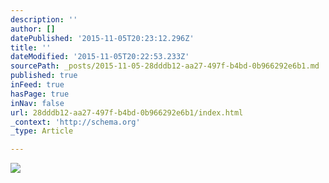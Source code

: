 ```yaml
---
description: ''
author: []
datePublished: '2015-11-05T20:23:12.296Z'
title: ''
dateModified: '2015-11-05T20:22:53.233Z'
sourcePath: _posts/2015-11-05-28dddb12-aa27-497f-b4bd-0b966292e6b1.md
published: true
inFeed: true
hasPage: true
inNav: false
url: 28dddb12-aa27-497f-b4bd-0b966292e6b1/index.html
_context: 'http://schema.org'
_type: Article

---
```

![](https://the-grid-user-content.s3-us-west-2.amazonaws.com/868bf8b8-de40-4078-9979-ad0d4a40198f.png)